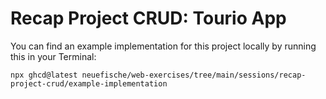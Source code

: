 # Recap Project CRUD: Tourio App

You can find an example implementation for this project locally by running this in your Terminal:

```
npx ghcd@latest neuefische/web-exercises/tree/main/sessions/recap-project-crud/example-implementation
```
